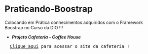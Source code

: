 # Praticando-Boostrap
Colocando em Prática conhecimentos adquiridos com o Framework Boostrap no Curso da DIO !!! 

- <b><i>Projeto Cafeteria - Coffee House</i></b>
<pre>
  <a href="https://dev-nathansilva.github.io/Praticando-Boostrap/" target="_blank">Clique aqui</a> para acessar o site da cafeteria !
</pre>


